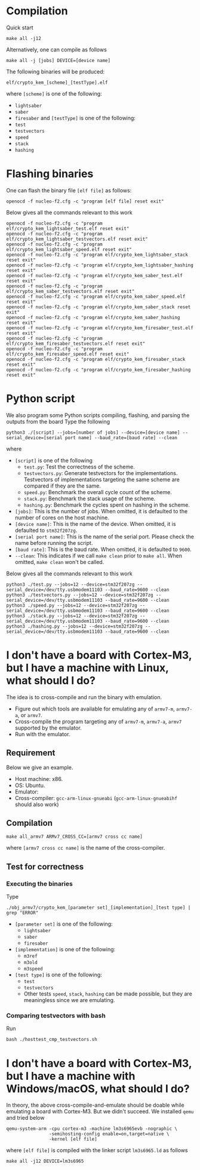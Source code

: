 
# Compilation

Quick start
```
make all -j12
```

Alternatively, one can compile as follows
```
make all -j [jobs] DEVICE=[device name]
```

The following binaries will be produced:
```
elf/crypto_kem_[scheme]_[testType].elf
```
where `[scheme]` is one of the following:
- `lightsaber`
- `saber`
- `firesaber`
and `[testType]` is one of the following:
- `test`
- `testvectors`
- `speed`
- `stack`
- `hashing`

# Flashing binaries

One can flash the binary file `[elf file]` as follows:

```
openocd -f nucleo-f2.cfg -c "program [elf file] reset exit"
```

Below gives all the commands relevant to this work
```
openocd -f nucleo-f2.cfg -c "program elf/crypto_kem_lightsaber_test.elf reset exit"
openocd -f nucleo-f2.cfg -c "program elf/crypto_kem_lightsaber_testvectors.elf reset exit"
openocd -f nucleo-f2.cfg -c "program elf/crypto_kem_lightsaber_speed.elf reset exit"
openocd -f nucleo-f2.cfg -c "program elf/crypto_kem_lightsaber_stack reset exit"
openocd -f nucleo-f2.cfg -c "program elf/crypto_kem_lightsaber_hashing reset exit"
openocd -f nucleo-f2.cfg -c "program elf/crypto_kem_saber_test.elf reset exit"
openocd -f nucleo-f2.cfg -c "program elf/crypto_kem_saber_testvectors.elf reset exit"
openocd -f nucleo-f2.cfg -c "program elf/crypto_kem_saber_speed.elf reset exit"
openocd -f nucleo-f2.cfg -c "program elf/crypto_kem_saber_stack reset exit"
openocd -f nucleo-f2.cfg -c "program elf/crypto_kem_saber_hashing reset exit"
openocd -f nucleo-f2.cfg -c "program elf/crypto_kem_firesaber_test.elf reset exit"
openocd -f nucleo-f2.cfg -c "program elf/crypto_kem_firesaber_testvectors.elf reset exit"
openocd -f nucleo-f2.cfg -c "program elf/crypto_kem_firesaber_speed.elf reset exit"
openocd -f nucleo-f2.cfg -c "program elf/crypto_kem_firesaber_stack reset exit"
openocd -f nucleo-f2.cfg -c "program elf/crypto_kem_firesaber_hashing reset exit"
```

# Python script

We also program some Python scripts compiling, flashing, and parsing the outputs from the board
Type the following
```
python3 ./[script] --jobs=[number of jobs] --device=[device name] --serial_device=[serial port name] --baud_rate=[baud rate] --clean
```

where
- `[script]` is one of the following
    - `test.py`: Test the correctness of the scheme.
    - `testvectors.py`: Generate testvectors for the implementations. Testvectors of implementations targeting the same scheme are compared if they are the same.
    - `speed.py`: Benchmark the overall cycle count of the scheme.
    - `stack.py`: Benchmark the stack usage of the scheme.
    - `hashing.py`: Benchmark the cycles spent on hashing in the scheme.
- `[jobs]`: This is the number of jobs. When omitted, it is defaulted to the number of cores on the host machine.
- `[device name]`: This is the name of the device. When omitted, it is defaulted to `stm32f207zg`.
- `[serial port name]`: This is the name of the serial port. Please check the name before running the script.
- `[baud rate]`: This is the baud rate. When omitted, it is defaulted to `9600`.
- `--clean`: This indicates if we call `make clean` prior to `make all`. When omitted, `make clean` won't be called.

Below gives all the commands relevant to this work
```
python3 ./test.py --jobs=12 --device=stm32f207zg --serial_device=/dev/tty.usbmodem11103 --baud_rate=9600 --clean
python3 ./testvectors.py --jobs=12 --device=stm32f207zg --serial_device=/dev/tty.usbmodem11103 --baud_rate=9600 --clean
python3 ./speed.py --jobs=12 --device=stm32f207zg --serial_device=/dev/tty.usbmodem11103 --baud_rate=9600 --clean
python3 ./stack.py --jobs=12 --device=stm32f207zg --serial_device=/dev/tty.usbmodem11103 --baud_rate=9600 --clean
python3 ./hashing.py --jobs=12 --device=stm32f207zg --serial_device=/dev/tty.usbmodem11103 --baud_rate=9600 --clean
```

# I don't have a board with Cortex-M3, but I have a machine with Linux, what should I do?

The idea is to cross-compile and run the binary with emulation.
- Figure out which tools are available for emulating any of `armv7-m`, `armv7-a`, or `armv7`.
- Cross-compile the program targeting any of `armv7-m`, `armv7-a`, `armv7` supported by the emulator.
- Run with the emulator.

## Requirement

Below we give an example.
- Host machine: x86.
- OS: Ubuntu.
- Emulator:
- Cross-compiler: `gcc-arm-linux-gnueabi` (`gcc-arm-linux-gnueabihf` should also work)

## Compilation

```
make all_armv7 ARMv7_CROSS_CC=[armv7 cross cc name]
```

where `[armv7 cross cc name]` is the name of the cross-compiler.

## Test for correctness

### Executing the binaries

Type
```
./obj_armv7/crypto_kem_[parameter set]_[implementation]_[test type] | grep "ERROR"
```

- `[parameter set]` is one of the following:
    - `lightsaber`
    - `saber`
    - `firesaber`
- `[implementation]` is one of the following:
    - `m3ref`
    - `m3old`
    - `m3speed`
- `[test type]` is one of the following:
    - `test`
    - `testvectors`
    - Other tests `speed`, `stack`, `hashing` can be made possible, but they are meaningless since we are emulating.

### Comparing testvectors with bash

Run
```
bash ./hosttest_cmp_testvectors.sh
```

# I don't have a board with Cortex-M3, but I have a machine with Windows/macOS, what should I do?

In theory, the above cross-compile-and-emulate should be doable while emulating a board with Cortex-M3. But we didn't succeed.
We installed `qemu` and tried below
```
qemu-system-arm -cpu cortex-m3 -machine lm3s6965evb -nographic \
                -semihosting-config enable=on,target=native \
                -kernel [elf file]
```

where `[elf file]` is compiled with the linker script `lm3s6965.ld` as follows
```
make all -j12 DEVICE=lm3s6965
```




